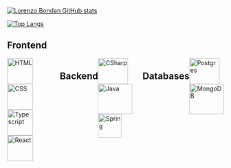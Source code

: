 
[![Lorenzo Bondan GitHub stats](https://github-readme-stats.vercel.app/api?username=LorenzoBondan&show_icons=true&theme=blue-green)](https://github.com/anuraghazra/github-readme-stats)

[![Top Langs](https://github-readme-stats.vercel.app/api/top-langs/?username=LorenzoBondan&layout=compact&show_icons=true&theme=blue-green)](https://github.com/anuraghazra/github-readme-stats)

## Frontend 
<div style="display: flex" style="flex-direction: row">
<div style="display: inline_block">
    <img align="center" alt="HTML" heigth="50" width="60" src="https://cdn.jsdelivr.net/gh/devicons/devicon/icons/html5/html5-original.svg">
    <img align="center" alt="CSS" heigth="50" width="60" src="https://cdn.jsdelivr.net/gh/devicons/devicon/icons/css3/css3-original.svg">
    <img align="center" alt="Typescript" heigth="50" width="60" src="https://cdn.jsdelivr.net/gh/devicons/devicon/icons/typescript/typescript-original.svg">
    <img align="center" alt="React" heigth="50" width="60" src="https://cdn.jsdelivr.net/gh/devicons/devicon/icons/react/react-original.svg">
</div><br/>

## Backend 
<div style="display: inline_block">
    <img align="center" alt="CSharp" height="60" width="70" src="https://cdn.jsdelivr.net/gh/devicons/devicon/icons/csharp/csharp-original.svg">
    <img align="center" alt="Java" height="70" width="80" src="https://cdn.jsdelivr.net/gh/devicons/devicon/icons/java/java-original.svg">
    <img align="center" alt="Spring" heigth="45" width="55" src="https://cdn.jsdelivr.net/gh/devicons/devicon/icons/spring/spring-original.svg">
</div>

## Databases
<div style="display: inline_block">
    <img align="center" alt="Postgres" height="60" width="70" src="https://cdn.jsdelivr.net/gh/devicons/devicon@latest/icons/postgresql/postgresql-original.svg">
    <img align="center" alt="MongoDB" height="70" width="80" src="https://cdn.jsdelivr.net/gh/devicons/devicon@latest/icons/mongodb/mongodb-original-wordmark.svg">
</div>
</div>

